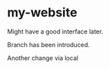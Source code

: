 # my-website
Might have a good interface later.

Branch has been introduced.

Another change via local
